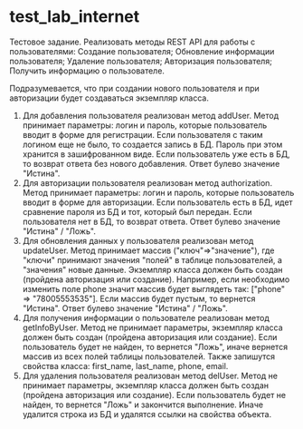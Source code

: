 # test_lab_internet
Тестовое задание. Реализовать методы REST API для работы с пользователями: Создание пользователя; Обновление информации пользователя; Удаление пользователя; Авторизация пользователя; Получить информацию о пользователе.

Подразумевается, что при создании нового пользователя и при авторизации будет создаваться экземпляр класса. 
1) Для добавления пользователя реализован метод addUser. Метод принимает параметры: логин и пароль, которые пользователь вводит в форме для регистрации. Если пользователя с таким логином еще не было, то создается запись в БД. Пароль при этом хранится в зашифрованном виде. Если пользователь уже есть в БД, то возврат ответа без нового добавления. Ответ булево значение "Истина".
2) Для авторизации пользователя реализован метод authorization. Метод принимает параметры: логин и пароль, которые пользователь вводит в форме для авторизации. Если пользователь есть в БД, идет сравнение пароля из БД и тот, который был передан. Если пользователя нет в БД, то возврат ответа. Ответ булево значение "Истина" / "Ложь".
3) Для обновления данных у пользователя реализован метод updateUser. Метод принимает массив ("ключ"=>"значение"), где "ключи" принимают значения "полей" в таблице пользователей, а "значения" новые данные. Экземпляр класса должен быть создан (пройдена авторизация или создание). Например, если необходимо изменить поле phone значит массив будет выглядеть так: ["phone" => "78005553535"]. Если массив будет пустым, то вернется "Истина". Ответ булево значение "Истина" / "Ложь".
4) Для получения информации о пользователе реализован метод getInfoByUser. Метод не принимает параметры, экземпляр класса должен быть создан (пройдена авторизация или создание). Если пользователь будет не найден, то вернется "Ложь", иначе вернется массив из всех полей таблицы пользователей. Также запишутся свойства класса: first_name, last_name, phone, email.
5) Для удаления пользователя реализован метод delUser. Метод не принимает параметры, экземпляр класса должен быть создан (пройдена авторизация или создание). Если пользователь будет не найден, то вернется "Ложь" и закончится выполнение. Иначе удалится строка из БД и удалятся ссылки на свойства объекта.
